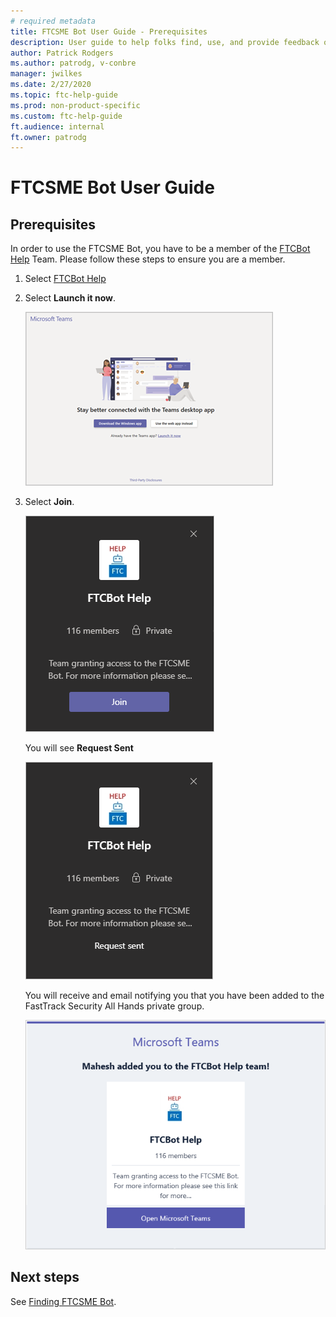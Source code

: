 ```yaml
---
# required metadata
title: FTCSME Bot User Guide - Prerequisites
description: User guide to help folks find, use, and provide feedback on the FTCSME Bot
author: Patrick Rodgers
ms.author: patrodg, v-conbre
manager: jwilkes
ms.date: 2/27/2020
ms.topic: ftc-help-guide
ms.prod: non-product-specific
ms.custom: ftc-help-guide
ft.audience: internal
ft.owner: patrodg
---
```

# FTCSME Bot User Guide

## Prerequisites

In order to use the FTCSME Bot, you have to be a member of the [FTCBot Help](https://teams.microsoft.com/l/channel/19%3a7e26870bc62e4a01b2a3be2269b012ab%40thread.skype/General?groupId=092505a2-0f66-43ac-973a-d8cab626ebdc&tenantId=72f988bf-86f1-41af-91ab-2d7cd011db47) Team. Please follow these steps to ensure you are a member.

1. Select [FTCBot Help](https://teams.microsoft.com/l/channel/19%3a7e26870bc62e4a01b2a3be2269b012ab%40thread.skype/General?groupId=092505a2-0f66-43ac-973a-d8cab626ebdc&tenantId=72f988bf-86f1-41af-91ab-2d7cd011db47)

2. Select **Launch it now**.

   ![prereq-1.png](media/prerequisites/prereq-1.png "Select Launch it now")

3. Select **Join**.

   ![prereq-2.png](media/prerequisites/prereq-2.png "Select Join")

   You will see **Request Sent**

   ![prereq-3.png](media/prerequisites/prereq-3.png "Request sent message")

   You will receive and email notifying you that you have been added to the FastTrack Security All Hands private group.

   ![prereq-4.png](media/prerequisites/prereq-4.png "You will receive an email")

## Next steps

See [Finding FTCSME Bot](finding-ftcsme-bot.md).
